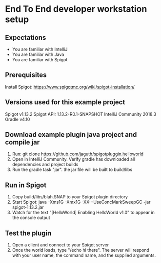 # End To End developer workstation setup

## Expectations

* You are familiar with IntelliJ
* You are familiar with Java
* You are familiar with Spigot

## Prerequisites

Install Spigot:  https://www.spigotmc.org/wiki/spigot-installation/

## Versions used for this example project

Spigot v1.13.2
Spigot API: 1.13.2-R0.1-SNAPSHOT
IntelliJ Community 2018.3
Gradle v4.10

## Download example plugin java project and compile jar

1) Run: git clone  https://github.com/jaguth/spigotpluggin.helloworld
2) Open in IntelliJ Community. Verify gradle has downloaded all dependencies and project builds
3) Run the gradle task "jar". the jar file will be built to build/libs

## Run in Spigot

1) Copy build/libs/blah.SNAP to your Spigot plugin directory
2) Start Spigot: java -Xms1G -Xmx1G -XX:+UseConcMarkSweepGC -jar spigot-1.13.2.jar
3) Watch for the text "[HelloWorld] Enabling HelloWorld v1.0" to appear in the console output

## Test the plugin

1) Open a client and connect to your Spigot server
2) Once the world loads, type "/echo hi there". The server will respond with your user name, the command name, and the supplied arguments.
